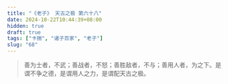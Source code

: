 ```yaml
---
title: "《老子》 天古之极 第六十八"
date: 2024-10-22T10:44:39+08:00
hidden: true
draft: true
tags: ["卡揣", "诸子百家", "老子"]
slug: "68"
---
```


> 善为士者，不武；善战者，不怒；善胜敌者，不与；善用人者，为之下。是谓不争之德，是谓用人之力，是谓配天古之极。